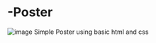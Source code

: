 # -Poster
![image](https://user-images.githubusercontent.com/54476598/213923529-bae593a8-b348-4f64-9e74-f1541406187a.png)
Simple Poster using basic html and css
